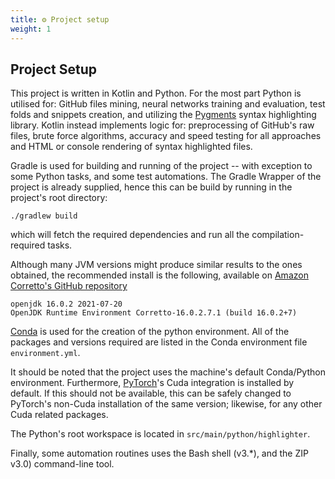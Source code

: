 ```yaml
---
title: ⚙️ Project setup
weight: 1
---
```


## Project Setup

This project is written in Kotlin and Python. For the most part Python is utilised for:
GitHub files mining, neural networks training and evaluation, test folds and snippets creation,
and utilizing the [Pygments](https://pygments.org) syntax highlighting library.
Kotlin instead implements logic for: preprocessing of GitHub's raw files, brute force algorithms, accuracy
and speed testing for all approaches and HTML or console rendering of syntax highlighted files.

Gradle is used for building and running of the project -- with exception to some Python tasks,
and some test automations. The Gradle Wrapper of the project is already supplied, hence this can be
build by running in the project's root directory:

```shell
./gradlew build
```

which will fetch the required dependencies and run all the compilation-required tasks.

Although many JVM versions might produce similar results to the ones obtained, the
recommended install is the following, available on
[Amazon Corretto's GitHub repository](https://github.com/corretto/corretto-jdk/releases)

```
openjdk 16.0.2 2021-07-20
OpenJDK Runtime Environment Corretto-16.0.2.7.1 (build 16.0.2+7)
```

[Conda](https://conda.io) is used for the creation of the python environment.
All of the packages and versions required are listed in the Conda environment file `environment.yml`.

It should be noted that the project uses the machine's default Conda/Python environment.
Furthermore, [PyTorch](https://pytorch.org)'s Cuda integration is installed by default. If this should not be available,
this can be safely changed to PyTorch's non-Cuda installation of the same version; likewise, for any other
Cuda related packages.

The Python's root workspace is located in `src/main/python/highlighter`.

Finally, some automation routines uses the Bash shell (v3.*), and the ZIP v3.0) command-line tool.
